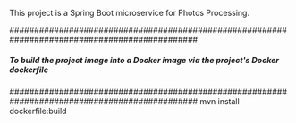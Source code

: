 This project is a Spring Boot microservice for Photos Processing.

##############################################################################################
##### To build the project image into a Docker image via the project's Docker dockerfile #####
##############################################################################################
mvn install dockerfile:build
